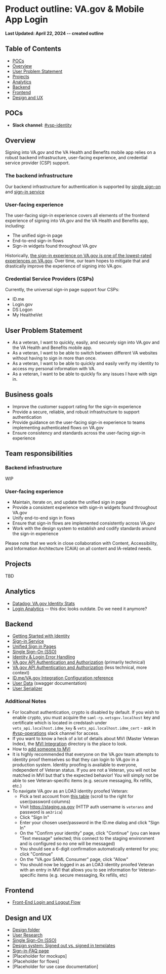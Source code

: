# Product outline: VA.gov & Mobile App Login

**Last Updated: April 22, 2024 -- created outline**
     
## Table of Contents

- [POCs](#pocs)
- [Overview](#overview)
- [User Problem Statement](#user-problem-statement)
- [Projects](#projects)
- [Analytics](#analytics)
- [Backend](#backend)
- [Frontend](#frontend)
- [Design and UX](#design-and-ux)


## POCs
- **Slack channel**: [#vsp-identity](https://dsva.slack.com/channels/vsp-identity)

## Overview

Signing into VA.gov and the VA Health and Benefits mobile app relies on a robust backend infrastructure, user-facing experience, and credential service provider (CSP) support.

### The backend infrastructure

Our backend infrastructure for authentication is supported by [single sign-on]() and [sign-in service]()

### User-facing experience

The user-facing sign-in experience covers all elements of the frontend experience of signing into VA.gov and the VA Health and Benefits app, including:

- The unified sign-in page 
- End-to-end sign-in flows
- Sign-in widgets found throughout VA.gov

Historically, [the sign-in experience on VA.gov is one of the lowest-rated experiences on VA.gov](https://va-gov.domo.com/page/1030131175?userId=66061986). Over time, our team hopes to mitigate that and drastically improve the experience of signing into VA.gov.

### Credential Service Providers (CSPs)

Currently, the universal sign-in page support four CSPs:

- ID.me
- Login.gov
- DS Logon
- My HealtheVet

## User Problem Statement

- As a veteran, I want to quickly, easily, and securely sign into VA.gov and the VA Health and Benefits mobile app.
- As a veteran, I want to be able to switch between different VA websites without having to sign in more than once.
- As a veteran, I want to be able to quickly and easily verify my identity to access my personal information with VA.
- As a veteran, I want to be able to quickly fix any issues I have with sign in.

## Business goals

- Improve the customer support rating for the sign-in experience
- Provide a secure, reliable, and robust infrastructure to support authentication
- Provide guidance on the user-facing sign-in experience to teams implementing authenticated flows on VA.gov
- Ensure consistency and standards across the user-facing sign-in experience

## Team responsibilities

### Backend infrastructure

WIP

### User-facing experience

- Maintain, iterate on, and update the unified sign in page
- Provide a consistent experience with sign-in widgets found throughout VA.gov
- Unify end-to-end sign in flows
- Ensure that sign-in flows are implemented consistently across VA.gov
- Work with the design system to establish and codify standards around the sign-in experience

Please note that we work in close collaboration with Content, Accessibility, and Information Architecture (CAIA) on all content and IA-related needs. 

## Projects

TBD

## Analytics

- [Datadog: VA.gov Identity Stats](https://vagov.ddog-gov.com/dashboard/e3q-6kp-9r4/vagov-identity-stats-public?fromUser=false&refresh_mode=sliding&view=spans&from_ts=1710600713657&to_ts=1713192713657&live=true)
- [Login Analytics](https://github.com/department-of-veterans-affairs/va.gov-team/blob/master/products/identity/login/analytics/readme.md) -- this doc looks outdate. Do we need it anymore?


## Backend

- [Getting Started with Identity](https://github.com/department-of-veterans-affairs/va.gov-team/blob/master/products/identity/login/gettingstartedidentity.md)
- [Sign-in Service](https://github.com/department-of-veterans-affairs/va.gov-team/tree/master/products/identity/Products/Sign-In%20Service)
- [Unified Sign in Pages](https://github.com/department-of-veterans-affairs/va.gov-team/tree/master/products/identity/login/unified-sign-in-pages)
- [Single Sign-On (SSO)](https://github.com/department-of-veterans-affairs/va.gov-team/tree/master/products/identity/login/sso/)
- [Identity & Login Error Handling](https://github.com/department-of-veterans-affairs/va.gov-team/blob/master/products/identity/login/error-messages/readme.md)
- [VA.gov API Authentication and Authorization](https://github.com/department-of-veterans-affairs/va.gov-team/blob/master/products/identity/login/reference-documents/auth/authentication-and-authorization.md) (primarily technical)
- [VA.gov API Authentication and Authorization](https://github.com/department-of-veterans-affairs/va.gov-team/blob/master/products/identity/login/reference-documents/auth/authentication-and-authorization-simplified.md) (less technical, more context)
- [ID.me/VA.gov Integration Configuration reference](https://github.com/department-of-veterans-affairs/va.gov-team/blob/master/products/identity/login/reference-documents/idme/idme-config.md)
- [User Data](https://department-of-veterans-affairs.github.io/va-digital-services-platform-docs/api-reference/#/user/getUser) (swagger documentation)
- [User Serializer](https://github.com/department-of-veterans-affairs/vets-api/blob/master/app/serializers/user_serializer.rb#L97-L116)

### Additional Notes

* For localhost authentication, crypto is disabled by default. If you wish to enable crypto, you must acquire the `saml-rp.vetsgov.localhost` key and certificate which is located in credstash under `vets_api.localhost.idme_key` & `vets_api.localhost.idme_cert` - ask in [#vsp-operations](https://dsva.slack.com/channels/vsp-operations) slack channel for access.
* If you want to know a heck of a lot of details about MVI (Master Veteran Index), the [MVI Integration]() directory is the place to look.
* How to [add someone to MVI]()
* It is highly recommended that everyone on the VA.gov team attempts to identity proof themselves so that they can login to VA.gov in a production system. Identity proofing is available to everyone, independent of Veteran status.  If you are not a Veteran, you will not be matched in MVI but that's the expected behavior! You will simply not be able to see Veteran-specific items (e.g. secure messaging, Rx refills, etc.)
* To navigate VA.gov as an LOA3 identity proofed Veteran:
  * Pick a test account from [this table](https://github.com/department-of-veterans-affairs/va.gov-team-sensitive/blob/master/Administrative/mvi-staging-users.csv) (scroll to the right for user/password columns)
  * Visit https://staging.va.gov (HTTP auth username is `veterans` and password is `am3rica`)
  * Click "Sign In"
  * Enter your chosen user/password in the ID.me dialog and click "Sign In"
  * On the "Confirm your identity" page, click "Continue" (you can leave "Text message" selected; this connect to the staging environment and is configured so no one will be messaged)
  * You should see a 6-digit confirmation automatically entered for you; click "Continue"
  * On the "VA.gov SAML Consumer" page, click "Allow"
  * You should now be logged in as an LOA3 identity proofed Veteran with an entry in MVI that allows you to see information for Veteran-specific items (e.g. secure messaging, Rx refills, etc)

## Frontend

- [Front-End Login and Logout Flow](https://github.com/department-of-veterans-affairs/va.gov-team/blob/master/products/identity/login/reference-documents/login/fe-login-and-logout.md)

## Design and UX

- [Design folder](https://github.com/department-of-veterans-affairs/va.gov-team/blob/master/products/identity/login/design/readme.md)
- [User Research](https://github.com/department-of-veterans-affairs/va.gov-team/tree/master/products/identity/login/research)
- [Single Sign-On (SSO)](https://github.com/department-of-veterans-affairs/va.gov-team/tree/master/products/identity/login/sso/)
- [Design system: Signed out vs. signed in templates](https://design.va.gov/templates/signed-out-vs-signed-in)
- [Sign-in-FAQ page](https://www.va.gov/sign-in-faq)
- [Placeholder for mockups]
- [Placeholder for flows]
- [Placeholder for use case documentation]
